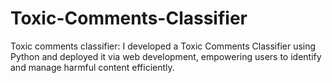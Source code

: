 # Toxic-Comments-Classifier
Toxic comments classifier: I developed a Toxic Comments Classifier using Python and deployed it via web development, empowering users to identify and manage harmful content efficiently.
